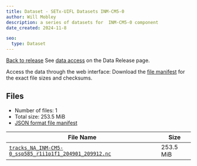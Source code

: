 ```yaml
---
title: Dataset - SETx-UIFL Datasets INM-CM5-0
author: Will Mobley
description: a series of datasets for  INM-CM5-0 component
date_created: 2024-11-8

seo:
  type: Dataset
---
```


[Back to release](./index.html#datasets)
See [data access](./index.html#data-access) on the Data Release page.

Access the data through the  web interface: 
Download the [file manifest](https://web.corral.tacc.utexas.edu//datasets//INM-CM5-0/manifest.json) for the exact file sizes and checksums.

## Files

- Number of files: 1
- Total size: 253.5 MiB
- [JSON format file manifest](https://web.corral.tacc.utexas.edu//datasets//INM-CM5-0/manifest.json)

|                                                                                                       File Name                                                                                                       |   Size    |
| --------------------------------------------------------------------------------------------------------------------------------------------------------------------------------------------------------------------- | --------- |
| [`tracks_NA_INM-CM5-0_ssp585_r1i1p1f1_204901_209912.nc`](https://web.corral.tacc.utexas.edu/setxuifl/tropical_cyclones/downscaled_cmip6_tracks/ssp585/INM-CM5-0/tracks_NA_INM-CM5-0_ssp585_r1i1p1f1_204901_209912.nc) | 253.5 MiB |
